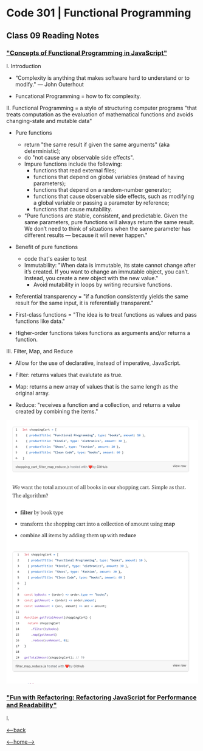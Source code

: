 # Code 301 | Functional Programming

## Class 09 Reading Notes

### ["Concepts of Functional Programming in JavaScript"](https://medium.com/the-renaissance-developer/concepts-of-functional-programming-in-javascript-6bc84220d2aa)

I. Introduction

- “Complexity is anything that makes software hard to understand or to modify." — John Outerhout

- Funcational Programming = how to fix complexity. 

II. Functional Programming = a style of structuring computer programs "that treats computation as the evaluation of mathematical functions and avoids changing-state and mutable data" 

- Pure functions

  - return "the same result if given the same arguments" (aka deterministic);
  - do "not cause any observable side effects".
  - Impure functions include the following:
    - functions that read external files;
    - functions that depend on global variables (instead of having parameters);
    - functions that depend on a random-number generator;
    - functions that cause observable side effects, such as modifying a global variable or passing a parameter by reference;
    - functions that cause mutability.
  - "Pure functions are stable, consistent, and predictable. Given the same parameters, pure functions will always return the same result. We don’t need to think of situations when the same parameter has different results — because it will never happen."

- Benefit of pure functions

  - code that's easier to test
  - Immutability: "When data is immutable, its state cannot change after it’s created. If you want to change an immutable object, you can’t. Instead, you create a new object with the new value."
    - Avoid mutability in loops by writing recursive functions.

- Referential transparency = "if a function consistently yields the same result for the same input, it is referentially transparent."

- First-class functions = "The idea is to treat functions as values and pass functions like data."

- Higher-order functions takes functions as arguments and/or returns a function.

III. Filter, Map, and Reduce

- Allow for the use of declarative, instead of imperative, JavaScript.

- Filter: returns values that evalutate as true.
- Map: returns a new array of values that is the same length as the original array.
- Reduce: "receives a function and a collection, and returns a value created by combining the items."

![Using filter, map, and reduce all at the same time](../Images/Filter-map-reduce.png)

### ["Fun with Refactoring: Refactoring JavaScript for Performance and Readability"](https://dev.to/healeycodes/refactoring-javascript-for-performance-and-readability-with-examples-1hec)

I. 

[<--back](301week2.md)

[<--home-->](../../README.md)
